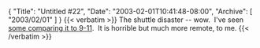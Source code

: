 {
  "Title": "Untitled #22",
  "Date": "2003-02-01T10:41:48-08:00",
  "Archive": [
    "2003/02/01"
  ]
}
{{< verbatim >}}
The shuttle disaster -- wow.&nbsp; I've seen <A href="http://doc.weblogs.com/2003/02/01#theSecondLesson">some comparing it to 9-11</A>.&nbsp; It is horrible but much more remote, to me.
{{< /verbatim >}}
